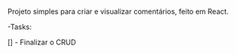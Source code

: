 Projeto simples para criar e visualizar comentários, feito em React.

-Tasks:

[] - Finalizar o CRUD